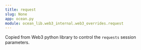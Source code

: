 ```yaml
---
title: request
slug: None
app: ocean.py
module: ocean_lib.web3_internal.web3_overrides.request
---
```

Copied from Web3 python library to control the `requests` session parameters.


